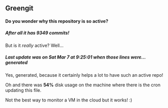 ## Greengit

#### Do you wonder why this repository is so active?

##### After all it has 9349 commits!

But is it *really* active? Well...

##### Last update was on Sat Mar 7 at 9:25:01 when those lines were... generated

Yes, generated, because it certainly helps a lot to have such an active repo!

Oh and there was **54%** disk usage on the machine
where there is the cron updating this file.

Not the best way to monitor a VM in the cloud but it works! :)
